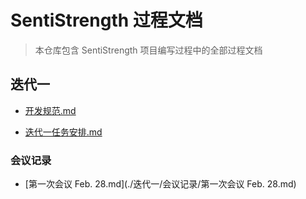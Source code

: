 # SentiStrength 过程文档

>本仓库包含 SentiStrength 项目编写过程中的全部过程文档

## 迭代一

-  [开发规范.md](迭代一/开发规范.md) 

-  [迭代一任务安排.md](迭代一/迭代一任务安排.md) 

### 会议记录

- [第一次会议 Feb. 28.md](./迭代一/会议记录/第一次会议 Feb. 28.md)
